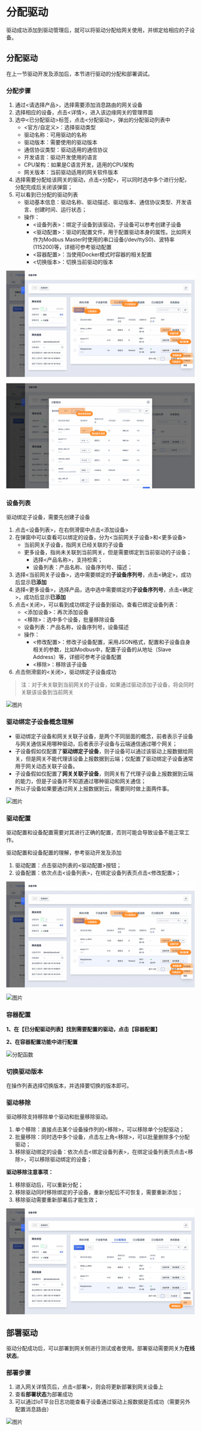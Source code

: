 # 分配驱动

驱动成功添加到驱动管理后，就可以将驱动分配给网关使用，并绑定给相应的子设备。

## 分配驱动

在上一节驱动开发及添加后，本节进行驱动的分配和部署调试。

### 分配步骤

1. 通过<请选择产品>，选择需要添加消息路由的网关设备
2. 选择相应的设备，点击<详情>，进入该边缘网关的管理界面
3. 选中<已分配驱动>标签，点击<分配驱动>，弹出的分配驱动列表中
   - <官方/自定义>：选择驱动类型
   - 驱动名称：可用驱动的名称
   - 驱动版本：需要使用的驱动版本
   - 通信协议类型：驱动适用的通信协议
   - 开发语言：驱动开发使用的语言
   - CPU架构：如果是C语言开发，适用的CPU架构
   - 网关版本：当前驱动适用的网关软件版本
4. 选择需要分配给该网关的驱动，点击<分配>，可以同时选中多个进行分配，分配完成后关闭该弹窗；
5. 可以看到已分配的驱动列表
   - 驱动基本信息：驱动名称、驱动描述、驱动版本、通信协议类型、开发语言、创建时间、运行状态；
   - 操作：
     - <设备列表>：绑定子设备到该驱动，子设备可以参考创建子设备
     - <驱动配置>：驱动的配置文件，用于配置驱动本身的属性。比如网关作为Modbus Master时使用的串口设备(/dev/ttyS0)、波特率(115200)等，详细可参考驱动配置
     - <容器配置>：当使用Docker模式时容器的相关配置
     - <切换版本>：切换当前驱动的版本

![图片](../../../images/分配驱动-1.png)

![图片](../../../images/分配驱动-2.png)

### 设备列表

驱动绑定子设备，需要先创建子设备

1. 点击<设备列表>，在右侧滑窗中点击<添加设备>
2. 在弹窗中可以查看可以绑定的设备，分为<当前网关子设备>和<更多设备>
   - 当前网关子设备，指网关已经关联的子设备
   - 更多设备，指尚未关联到当前网关，但是需要绑定到当前驱动的子设备；
     - 选择<产品名称>，支持检索；
     - 设备列表：产品名称、设备序列号、描述；
3. 选择<当前网关子设备>，选中需要绑定的**子设备序列号**，点击<确定>，成功后显示**已添加**
4. 选择<更多设备>，选择产品，选中选中需要绑定的**子设备序列号**，点击<确定>，成功后显示**已添加**
5. 点击<关闭>，可以看到成功绑定子设备到驱动，查看已绑定设备列表：
   - <添加设备>：再次添加设备
   - <移除>：选中多个设备，批量移除设备
   - 设备列表：产品名称，设备序列号，设备描述
   - 操作：
     - <修改配置>：修改子设备配置，采用JSON格式，配置和子设备自身相关的参数，比如Modbus中，配置子设备的从地址（Slave Address）等，详细可参考子设备配置
     - <移除>：移除该子设备
6. 点击侧滑窗的<关闭>，驱动绑定子设备成功

> 注：对于未关联到当前网关的子设备，如果通过驱动添加子设备，将会同时关联该设备到当前网关

![图片](../../../images/分配驱动-3.png)



### 驱动绑定子设备概念理解

- 驱动绑定子设备和网关关联子设备，是两个不同层面的概念，前者表示子设备与网关通信采用哪种驱动，后者表示子设备与云端通信通过哪个网关；
- 子设备假如仅配置了**驱动绑定子设备**，则子设备可以通过该驱动上报数据给网关，但是网关不能代理该设备上报数据到云端；仅配置了驱动绑定子设备通常用于网关动态关联子设备。
- 子设备假如仅配置了**网关关联子设备**，则网关有了代理子设备上报数据到云端的能力，但是子设备并不知道通过哪种驱动和网关通信；
- 所以子设备如果要通过网关上报数据到云，需要同时做上面两件事。

![图片](../../../images/分配驱动-4.png)

### 驱动配置

驱动配置和设备配置需要对其进行正确的配置，否则可能会导致设备不能正常工作。

驱动配置和设备配置的理解，参考驱动开发及添加

1. 驱动配置：点击驱动列表的<驱动配置>按钮；
2. 设备配置：依次点击<设备列表>，在绑定设备列表页点击<修改配置>；

![图片](../../../images/分配驱动-1.png)

![图片](../../../images/分配驱动-6.png)

### 容器配置

**1、在【已分配驱动列表】找到需要配置的驱动，点击【容器配置】**

**2、在容器配置功能中进行配置**

![分配函数](../../../images/本地应用-8.png)

### 切换驱动版本

在操作列表选择切换版本，并选择要切换的版本即可。

### 驱动移除

驱动移除支持移除单个驱动和批量移除驱动。

1. 单个移除：直接点击某个设备操作列的<移除>，可以移除单个分配驱动；
2. 批量移除：同时选中多个设备，点击左上角<移除>，可以批量删除多个分配驱动；
3. 移除驱动绑定的设备：依次点击<绑定设备列表>，在绑定设备列表页点击<移除>，可以移除驱动绑定的设备；

**驱动移除注意事项：**

1. 移除驱动后，可以重新分配；
2. 移除驱动同时移除绑定的子设备，重新分配后不可恢复，需要重新添加；
3. 移除驱动需要重新部署后才能生效；

![图片](../../../images/分配驱动-7.png)

## 部署驱动

驱动分配成功后，可以部署到网关侧进行测试或者使用。部署驱动需要网关为**在线状态**。

### 部署步骤

1. 进入网关详情页后，点击<部署>，则会将更新部署到网关设备上
2. 查看**部署状态**为部署成功
3. 可以通过IoT平台日志功能查看子设备通过驱动上报数据是否成功（需要另外配置消息路由）

![图片](../../../images/分配驱动-8.png)

